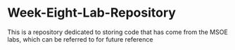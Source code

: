 # Week-Eight-Lab-Repository
This is a repository dedicated to storing code that has come from the MSOE labs, which can be referred to for future reference
